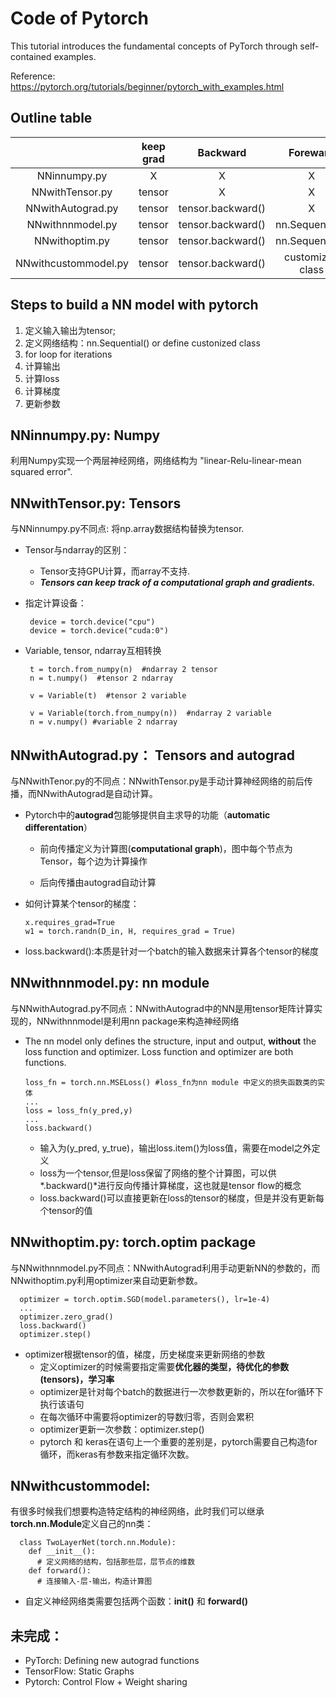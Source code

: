 # Code of Pytorch

This tutorial introduces the fundamental concepts of PyTorch through self-contained examples.

Reference: https://pytorch.org/tutorials/beginner/pytorch_with_examples.html

## Outline table
  |              | keep grad  | Backward | Foreward | loss function | update weights | 
  |:----:        |  :----:    |:----:    |:----:        |:----:    |:----:     |
  | NNinnumpy.py | X          | X        | X        | X             |   X      |
  |NNwithTensor.py | tensor   | X        | X        | X             |   X      |
  |NNwithAutograd.py | tensor   | tensor.backward()   | X        | X             |   X      |
  |NNwithnnmodel.py | tensor   | tensor.backward()   | nn.Sequential() | nn.MSELoss()  |   X      |
  |NNwithoptim.py | tensor   | tensor.backward()   | nn.Sequential() | nn.MSELoss()  |   optim.Adam() |
  |NNwithcustommodel.py | tensor   | tensor.backward()   | customized class | nn.MSELoss()  |   optim.Adam() |
  
  
  
## Steps to build a NN model with pytorch
1. 定义输入输出为tensor;
2. 定义网络结构：nn.Sequential() or define custonized class
3. for loop for iterations
4.    计算输出
5.    计算loss
6.    计算梯度
7.    更新参数

## NNinnumpy.py: Numpy

利用Numpy实现一个两层神经网络，网络结构为 "linear-Relu-linear-mean squared error".


## NNwithTensor.py: Tensors

与NNinnumpy.py不同点: 将np.array数据结构替换为tensor.

- Tensor与ndarray的区别：
  - Tensor支持GPU计算，而array不支持.
  - ***Tensors can keep track of a computational graph and gradients.***
- 指定计算设备：

       device = torch.device("cpu")
       device = torch.device("cuda:0")
- Variable, tensor, ndarray互相转换
       
       t = torch.from_numpy(n)  #ndarray 2 tensor
       n = t.numpy()  #tensor 2 ndarray
       
       v = Variable(t)  #tensor 2 variable
       
       v = Variable(torch.from_numpy(n))  #ndarray 2 variable
       n = v.numpy() #variable 2 ndarray



## NNwithAutograd.py： Tensors and autograd

与NNwithTenor.py的不同点：NNwithTensor.py是手动计算神经网络的前后传播，而NNwithAutograd是自动计算。

- Pytorch中的**autograd**包能够提供自主求导的功能（**automatic differentation**）

  - 前向传播定义为计算图(**computational graph**)，图中每个节点为Tensor，每个边为计算操作
  
  - 后向传播由autograd自动计算
  
- 如何计算某个tensor的梯度：

      x.requires_grad=True 
      w1 = torch.randn(D_in, H, requires_grad = True)
      
- loss.backward():本质是针对一个batch的输入数据来计算各个tensor的梯度


## NNwithnnmodel.py: nn module
与NNwithAutograd.py不同点：NNwithAutograd中的NN是用tensor矩阵计算实现的，NNwithnnmodel是利用nn package来构造神经网络

- The nn model only defines the structure, input and output, **without** the loss function and optimizer. Loss function and optimizer are both functions.

      loss_fn = torch.nn.MSELoss() #loss_fn为nn module 中定义的损失函数类的实体
      ...
      loss = loss_fn(y_pred,y)  
      ...
      loss.backward()

  - 输入为(y_pred, y_true)，输出loss.item()为loss值，需要在model之外定义
  - loss为一个tensor,但是loss保留了网络的整个计算图，可以供*.backward()*进行反向传播计算梯度，这也就是tensor flow的概念
  - loss.backward()可以直接更新在loss的tensor的梯度，但是并没有更新每个tensor的值
  
## NNwithoptim.py: torch.optim package

与NNwithnnmodel.py不同点：NNwithAutograd利用手动更新NN的参数的，而NNwithoptim.py利用optimizer来自动更新参数。

      optimizer = torch.optim.SGD(model.parameters(), lr=1e-4)
      ...
      optimizer.zero_grad()
      loss.backward()
      optimizer.step()

- optimizer根据tensor的值，梯度，历史梯度来更新网络的参数
  - 定义optimizer的时候需要指定需要**优化器的类型，待优化的参数(tensors)，学习率**
  - optimizer是针对每个batch的数据进行一次参数更新的，所以在for循环下执行该语句
  - 在每次循环中需要将optimizer的导数归零，否则会累积
  - optimizer更新一次参数：optimizer.step()
  - pytorch 和 keras在语句上一个重要的差别是，pytorch需要自己构造for循环，而keras有参数来指定循环次数。

## NNwithcustommodel: 

有很多时候我们想要构造特定结构的神经网络，此时我们可以继承**torch.nn.Module**定义自己的nn类：

      class TwoLayerNet(torch.nn.Module):
        def __init__():
          # 定义网络的结构，包括那些层，层节点的维数
        def forward():
          # 连接输入-层-输出，构造计算图

- 自定义神经网络类需要包括两个函数：**__init__()** 和 **forward()**
        

## 未完成：
- PyTorch: Defining new autograd functions
- TensorFlow: Static Graphs
- Pytorch: Control Flow + Weight sharing
  

